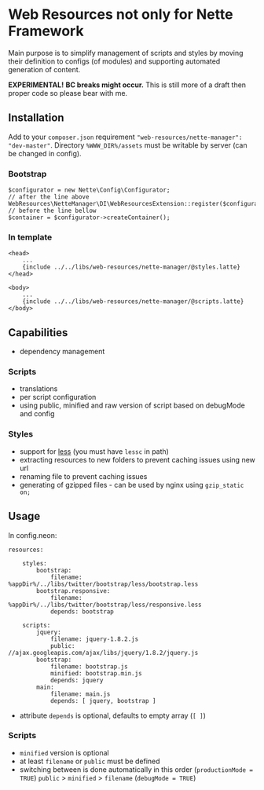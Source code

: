 Web Resources not only for Nette Framework
===========================================

Main purpose is to simplify management of scripts and styles by moving their definition to configs (of modules) and supporting automated generation of content.

**EXPERIMENTAL!** **BC breaks might occur.** This is still more of a draft then proper code so please bear with me.

## Installation

Add to your `composer.json` requirement `"web-resources/nette-manager": "dev-master"`.
Directory `%WWW_DIR%/assets` must be writable by server (can be changed in config).

### Bootstrap

	$configurator = new Nette\Config\Configurator;
	// after the line above
	WebResources\NetteManager\DI\WebResourcesExtension::register($configurator);
	// before the line bellow
	$container = $configurator->createContainer();

### In template

	<head>
		...
		{include ../../libs/web-resources/nette-manager/@styles.latte}
	</head>

	<body>
		...
		{include ../../libs/web-resources/nette-manager/@scripts.latte}
	</body>

## Capabilities

 - dependency management

### Scripts

 - translations
 - per script configuration
 - using public, minified and raw version of script based on debugMode and config

### Styles

 - support for [less](http://lesscss.org/) (you must have `lessc` in path)
 - extracting resources to new folders to prevent caching issues using new url
 - renaming file to prevent caching issues
 - generating of gzipped files - can be used by nginx using `gzip_static on;`

## Usage

In config.neon:

	resources:

		styles:
			bootstrap:
				filename: %appDir%/../libs/twitter/bootstrap/less/bootstrap.less
			bootstrap.responsive:
				filename: %appDir%/../libs/twitter/bootstrap/less/responsive.less
				depends: bootstrap

		scripts:
			jquery:
				filename: jquery-1.8.2.js
				public: //ajax.googleapis.com/ajax/libs/jquery/1.8.2/jquery.js
			bootstrap:
				filename: bootstrap.js
				minified: bootstrap.min.js
				depends: jquery
			main:
				filename: main.js
				depends: [ jquery, bootstrap ]

 - attribute `depends` is optional, defaults to empty array (`[ ]`)

### Scripts

 - `minified` version is optional
 - at least `filename` or `public` must be defined
 - switching between is done automatically in this order (`productionMode = TRUE`) `public` > `minified` > `filename` (`debugMode = TRUE`)
